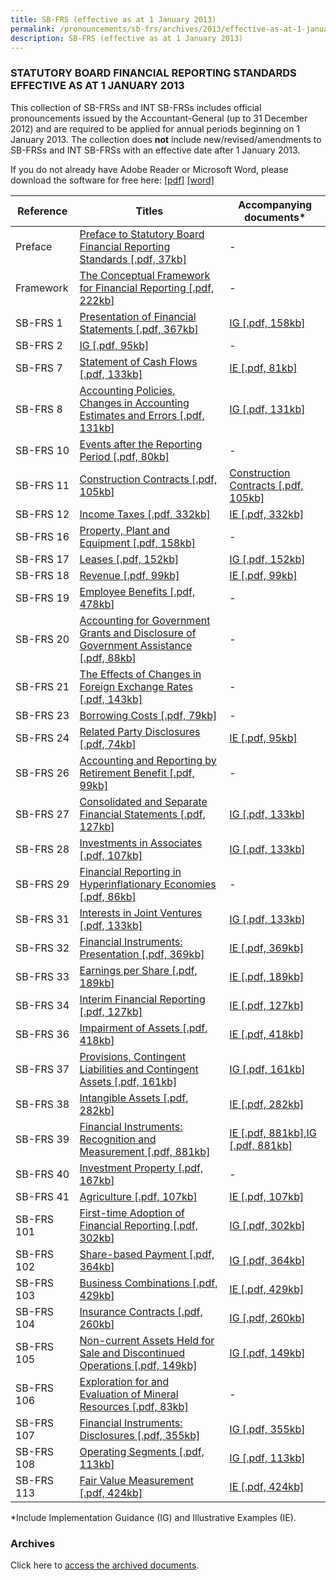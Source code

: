 ```yaml
---
title: SB-FRS (effective as at 1 January 2013)
permalink: /pronouncements/sb-frs/archives/2013/effective-as-at-1-january-2013/
description: SB-FRS (effective as at 1 January 2013)
---
```

### STATUTORY BOARD FINANCIAL REPORTING STANDARDS EFFECTIVE AS AT 1 JANUARY 2013

This collection of SB-FRSs and INT SB-FRSs includes official pronouncements issued by the Accountant-General (up to 31 December 2012) and are required to be applied for annual periods beginning on 1 January 2013. The collection does **not** include new/revised/amendments to SB-FRSs and INT SB-FRSs with an effective date after 1 January 2013.

If you do not already have Adobe Reader or Microsoft Word, please download the software for free here: [\[pdf\]](http://www.adobe.com/products/acrobat/readstep2.html) [\[word\]](http://www.microsoft.com/downloads/details.aspx?FamilyID=95e24c87-8732-48d5-8689-ab826e7b8fdf&DisplayLang=en)

| Reference | Titles | Accompanying documents\* |
| -------- | -------- | -------- |
| Preface | [Preface to Statutory Board Financial Reporting Standards [.pdf, 37kb]](/files/Docs/Default%20Source/Sb%20Frs/Effective%20As%20At%201%20January%202013/sb-frs_preface.pdf) | - |
| Framework | [The Conceptual Framework for Financial Reporting [.pdf, 222kb]](/files/Docs/Default%20Source/Sb%20Frs/Effective%20As%20At%201%20January%202013/frs_framework.pdf) | - |
| SB-FRS 1 | [Presentation of Financial Statements [.pdf, 367kb]](/files/Docs/Default%20Source/Sb%20Frs/Effective%20As%20At%201%20January%202013/sbfrs-1-(2013).pdf) | [IG [.pdf, 158kb]](/files/Docs/Default%20Source/Sb%20Frs/Effective%20As%20At%201%20January%202013/sbfrs-1-ig-(2013).pdf) |
| SB-FRS 2 | [IG [.pdf, 95kb]](/files/Docs/Default%20Source/Sb%20Frs/Effective%20As%20At%201%20January%202013/sbfrs-2-(2013).pdf) | - |
| SB-FRS 7 | [Statement of Cash Flows [.pdf, 133kb]](/files/Docs/Default%20Source/Sb%20Frs/Effective%20As%20At%201%20January%202013/sbfrs-7-(2013).pdf) | [IE [.pdf, 81kb]](/files/Docs/Default%20Source/Sb%20Frs/Effective%20As%20At%201%20January%202013/sbfrs-7-ie-(2013).pdf) |
| SB-FRS 8 | [Accounting Policies, Changes in Accounting Estimates and Errors [.pdf, 131kb]](/files/Docs/Default%20Source/Sb%20Frs/Effective%20As%20At%201%20January%202013/sbfrs-8-(2013).pdf) | [IG [.pdf, 131kb]](/files/Docs/Default%20Source/Sb%20Frs/Effective%20As%20At%201%20January%202013/sbfrs-8-ig-(2013).pdf) |
| SB-FRS 10 | [Events after the Reporting Period [.pdf, 80kb]](/files/Docs/Default%20Source/Sb%20Frs/Effective%20As%20At%201%20January%202013/sbfrs-10-(2013).pdf) | - |
| SB-FRS 11 | [Construction Contracts [.pdf, 105kb]](/files/Docs/Default%20Source/Sb%20Frs/Effective%20As%20At%201%20January%202013/sbfrs-11-(2013).pdf) | [Construction Contracts [.pdf, 105kb]](/files/Docs/Default%20Source/Sb%20Frs/Effective%20As%20At%201%20January%202013/sbfrs-11-ie-(2013).pdf) |
| SB-FRS 12 | [Income Taxes [.pdf, 332kb]](/files/Docs/Default%20Source/Sb%20Frs/Effective%20As%20At%201%20January%202013/sbfrs-12-(2013).pdf) | [IE [.pdf, 332kb]](/files/Docs/Default%20Source/Sb%20Frs/Effective%20As%20At%201%20January%202013/sbfrs-12-ie-(2013).pdf) |
| SB-FRS 16 | [Property, Plant and Equipment [.pdf, 158kb]](/files/Docs/Default%20Source/Sb%20Frs/Effective%20As%20At%201%20January%202013/sbfrs-16-(2013).pdf) | - |
| SB-FRS 17 | [Leases [.pdf, 152kb]](/files/Docs/Default%20Source/Sb%20Frs/Effective%20As%20At%201%20January%202013/sbfrs-17-(2013).pdf) | [IG [.pdf, 152kb]](/files/Docs/Default%20Source/Sb%20Frs/Effective%20As%20At%201%20January%202013/sbfrs-17-ig-(2013).pdf) |
| SB-FRS 18 | [Revenue [.pdf, 99kb]](/files/Docs/Default%20Source/Sb%20Frs/Effective%20As%20At%201%20January%202013/sbfrs-18-(2013).pdf) | [IE [.pdf, 99kb]](/files/Docs/Default%20Source/Sb%20Frs/Effective%20As%20At%201%20January%202013/sbfrs-18-ie-(2013).pdf) |
| SB-FRS 19 | [Employee Benefits [.pdf, 478kb]](/files/Docs/Default%20Source/Sb%20Frs/Effective%20As%20At%201%20January%202013/sbfrs-19-(2013).pdf) | - |
| SB-FRS 20 | [Accounting for Government Grants and Disclosure of Government Assistance [.pdf, 88kb]](/files/Docs/Default%20Source/Sb%20Frs/Effective%20As%20At%201%20January%202013/sbfrs-20-(2013).pdf) | - |
| SB-FRS 21 | [The Effects of Changes in Foreign Exchange Rates [.pdf, 143kb]](/files/Docs/Default%20Source/Sb%20Frs/Effective%20As%20At%201%20January%202013/sbfrs-21-(2013).pdf) | - |
| SB-FRS 23 | [Borrowing Costs [.pdf, 79kb]](/files/Docs/Default%20Source/Sb%20Frs/Effective%20As%20At%201%20January%202013/sbfrs-23-(2013).pdf) | - |
| SB-FRS 24 | [Related Party Disclosures [.pdf, 74kb]](/files/Docs/Default%20Source/Sb%20Frs/Effective%20As%20At%201%20January%202013/sbfrs-24-(2013).pdf) | [IE [.pdf, 95kb]](/files/Docs/Default%20Source/Sb%20Frs/Effective%20As%20At%201%20January%202013/sbfrs-24-ie-(2013).pdf) |
| SB-FRS 26 | [Accounting and Reporting by Retirement Benefit [.pdf, 99kb]](/files/Docs/Default%20Source/Sb%20Frs/Effective%20As%20At%201%20January%202013/sbfrs-26-(2013).pdf) | - |
| SB-FRS 27 | [Consolidated and Separate Financial Statements [.pdf, 127kb]](/files/Docs/Default%20Source/Sb%20Frs/Effective%20As%20At%201%20January%202013/sbfrs-27-(2013).pdf) | [IG [.pdf, 133kb]](/files/Docs/Default%20Source/Sb%20Frs/Effective%20As%20At%201%20January%202013/sbfrs-27_28_31-ig.pdf) |
| SB-FRS 28 | [Investments in Associates [.pdf, 107kb]](/files/Docs/Default%20Source/Sb%20Frs/Effective%20As%20At%201%20January%202013/sbfrs-28-(2013).pdf) | [IG [.pdf, 133kb]](/files/Docs/Default%20Source/Sb%20Frs/Effective%20As%20At%201%20January%202013/sbfrs-27_28_31-ig.pdf) |
| SB-FRS 29 | [Financial Reporting in Hyperinflationary Economies [.pdf, 86kb]](/files/Docs/Default%20Source/Sb%20Frs/Effective%20As%20At%201%20January%202013/sbfrs-29-(2013).pdf) | - |
| SB-FRS 31 | [Interests in Joint Ventures [.pdf, 133kb]](/files/Docs/Default%20Source/Sb%20Frs/Effective%20As%20At%201%20January%202013/sbfrs-31-(2013).pdf) | [IG [.pdf, 133kb]](/files/Docs/Default%20Source/Sb%20Frs/Effective%20As%20At%201%20January%202013/sbfrs-27_28_31-ig.pdf) |
| SB-FRS 32 | [Financial Instruments: Presentation [.pdf, 369kb]](/files/Docs/Default%20Source/Sb%20Frs/Effective%20As%20At%201%20January%202013/sbfrs-32-(2013).pdf) | [IE [.pdf, 369kb]](/files/Docs/Default%20Source/Sb%20Frs/Effective%20As%20At%201%20January%202013/sbfrs-32-ie-(2013).pdf) |
| SB-FRS 33 | [Earnings per Share [.pdf, 189kb]](/files/Docs/Default%20Source/Sb%20Frs/Effective%20As%20At%201%20January%202013/sbfrs-33-(2013).pdf) | [IE [.pdf, 189kb]](/files/Docs/Default%20Source/Sb%20Frs/Effective%20As%20At%201%20January%202013/sbfrs-33-ie-(2013).pdf) |
| SB-FRS 34 | [Interim Financial Reporting [.pdf, 127kb]](/files/Docs/Default%20Source/Sb%20Frs/Effective%20As%20At%201%20January%202013/sbfrs-34-(2013).pdf) | [IE [.pdf, 127kb]](/files/Docs/Default%20Source/Sb%20Frs/Effective%20As%20At%201%20January%202013/sbfrs-34-ie-(2013).pdf) |
| SB-FRS 36 | [Impairment of Assets [.pdf, 418kb]](/files/Docs/Default%20Source/Sb%20Frs/Effective%20As%20At%201%20January%202013/sbfrs-36-(2013).pdf) | [IE [.pdf, 418kb]](/files/Docs/Default%20Source/Sb%20Frs/Effective%20As%20At%201%20January%202013/sbfrs-36-ie-(2013).pdf) |
| SB-FRS 37 | [Provisions, Contingent Liabilities and Contingent Assets [.pdf, 161kb]](/files/Docs/Default%20Source/Sb%20Frs/Effective%20As%20At%201%20January%202013/sbfrs-37-(2013).pdf) | [IG [.pdf, 161kb]](/files/Docs/Default%20Source/Sb%20Frs/Effective%20As%20At%201%20January%202013/sbfrs-37-ig-(2013).pdf) |
| SB-FRS 38 | [Intangible Assets [.pdf, 282kb]](/files/Docs/Default%20Source/Sb%20Frs/Effective%20As%20At%201%20January%202013/sbfrs-38-(2013).pdf) | [IE [.pdf, 282kb]](/files/Docs/Default%20Source/Sb%20Frs/Effective%20As%20At%201%20January%202013/sbfrs-38-ie-(2013).pdf) |
| SB-FRS 39 | [Financial Instruments: Recognition and Measurement [.pdf, 881kb]](/files/Docs/Default%20Source/Sb%20Frs/Effective%20As%20At%201%20January%202013/sbfrs-39-(2013).pdf) | [IE [.pdf, 881kb]](/files/Docs/Default%20Source/Sb%20Frs/Effective%20As%20At%201%20January%202013/sbfrs-39-ie-(2013).pdf),[IG [.pdf, 881kb]](/files/Docs/Default%20Source/Sb%20Frs/Effective%20As%20At%201%20January%202013/sbfrs-39-ig-(2013).pdf) |
| SB-FRS 40 | [Investment Property [.pdf, 167kb]](/files/Docs/Default%20Source/Sb%20Frs/Effective%20As%20At%201%20January%202013/sbfrs-40-(2013).pdf) | - |
| SB-FRS 41 | [Agriculture [.pdf, 107kb]](/files/Docs/Default%20Source/Sb%20Frs/Effective%20As%20At%201%20January%202013/sbfrs-41-(2013).pdf) | [IE [.pdf, 107kb]](/files/Docs/Default%20Source/Sb%20Frs/Effective%20As%20At%201%20January%202013/sbfrs-41-ie-(2013).pdf) |
| SB-FRS 101 | [First-time Adoption of Financial Reporting [.pdf, 302kb]](/files/Docs/Default%20Source/Sb%20Frs/Effective%20As%20At%201%20January%202013/sbfrs-101-(2013).pdf) | [IG [.pdf, 302kb]](/files/Docs/Default%20Source/Sb%20Frs/Effective%20As%20At%201%20January%202013/sbfrs-101-ig-(2013).pdf) |
| SB-FRS 102 | [Share-based Payment [.pdf, 364kb]](/files/Docs/Default%20Source/Sb%20Frs/Effective%20As%20At%201%20January%202013/sbfrs-102-(2013).pdf) | [IG [.pdf, 364kb]](/files/Docs/Default%20Source/Sb%20Frs/Effective%20As%20At%201%20January%202013/sbfrs-102-ig-(2013).pdf) |
| SB-FRS 103 | [Business Combinations [.pdf, 429kb]](/files/Docs/Default%20Source/Sb%20Frs/Effective%20As%20At%201%20January%202013/sbfrs-103-(2013).pdf) | [IE [.pdf, 429kb]](/files/Docs/Default%20Source/Sb%20Frs/Effective%20As%20At%201%20January%202013/sbfrs-103-ie-(2013).pdf) |
| SB-FRS 104 | [Insurance Contracts [.pdf, 260kb]](/files/Docs/Default%20Source/Sb%20Frs/Effective%20As%20At%201%20January%202013/sbfrs-104-(2013).pdf) | [IG [.pdf, 260kb]](/files/Docs/Default%20Source/Sb%20Frs/Effective%20As%20At%201%20January%202013/sbfrs-104-ig-(2013).pdf) |
| SB-FRS 105 | [Non-current Assets Held for Sale and Discontinued Operations [.pdf, 149kb]](/files/Docs/Default%20Source/Sb%20Frs/Effective%20As%20At%201%20January%202013/sbfrs-105-(2013).pdf) | [IG [.pdf, 149kb]](/files/Docs/Default%20Source/Sb%20Frs/Effective%20As%20At%201%20January%202013/sbfrs-105-ig-(2013).pdf) |
| SB-FRS 106 | [Exploration for and Evaluation of Mineral Resources [.pdf, 83kb]](/files/Docs/Default%20Source/Sb%20Frs/Effective%20As%20At%201%20January%202013/sbfrs-106-(2013).pdf) | - |
| SB-FRS 107 | [Financial Instruments: Disclosures [.pdf, 355kb]](/files/Docs/Default%20Source/Sb%20Frs/Effective%20As%20At%201%20January%202013/sbfrs-107-(2013).pdf) | [IG [.pdf, 355kb]](/files/Docs/Default%20Source/Sb%20Frs/Effective%20As%20At%201%20January%202013/sbfrs-107-ig-(2013).pdf) |
| SB-FRS 108 | [Operating Segments [.pdf, 113kb]](/files/Docs/Default%20Source/Sb%20Frs/Effective%20As%20At%201%20January%202013/sbfrs-108-(2013).pdf) | [IG [.pdf, 113kb]](/files/Docs/Default%20Source/Sb%20Frs/Effective%20As%20At%201%20January%202013/sbfrs-108-ig-(2013).pdf) |
| SB-FRS 113 | [Fair Value Measurement [.pdf, 424kb]](/files/Docs/Default%20Source/Sb%20Frs/Effective%20As%20At%201%20January%202013/sbfrs-113-(2013).pdf) | [IE [.pdf, 424kb]](/files/Docs/Default%20Source/Sb%20Frs/Effective%20As%20At%201%20January%202013/sbfrs-113-ie-(2013).pdf) |

\*Include Implementation Guidance (IG) and Illustrative Examples (IE).

### Archives 

Click here to [access the archived documents](/pronouncements/sb-frs/archives/).